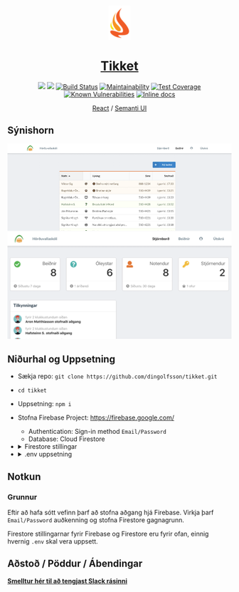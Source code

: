 <div align="center"><img src="./public/logo4.png"  width="50" />

# [Tikket](https://tikkety.herokuapp.com) 
[![](https://david-dm.org/dingolfsson/tikket.svg)]() [![](https://img.shields.io/badge/npm-v6.5.0-brightgreen.svg)]() [![Build Status](https://travis-ci.org/dingolfsson/tikket.png?branch=master)](https://travis-ci.org/dingolfsson/tikket) 
[![Maintainability](https://api.codeclimate.com/v1/badges/e8edec70bd351e38c59e/maintainability)](https://codeclimate.com/github/dingolfsson/tikket/maintainability) [![Test Coverage](https://api.codeclimate.com/v1/badges/e8edec70bd351e38c59e/test_coverage)](https://codeclimate.com/github/dingolfsson/tikket/test_coverage)  [![Known Vulnerabilities](https://snyk.io/test/github/dingolfsson/tikket/badge.svg)](https://snyk.io/test/github/dingolfsson/tikket) [![Inline docs](http://inch-ci.org/github/dingolfsson/tikket.svg?branch=master)](http://inch-ci.org/github/dingolfsson/tikket) 

 
 [React](https://reactjs.org/) / [Semanti UI](https://react.semantic-ui.com)
</div>



## Sýnishorn
![](./public/Screenshots/tickets_2.png)
![](./public/Screenshots/admin.png)


## Niðurhal og Uppsetning
* Sækja repo: `git clone https://github.com/dingolfsson/tikket.git`
* `cd tikket`
* Uppsetning: `npm i`
* Stofna Firebase Project: https://firebase.google.com/
  * Authentication: Sign-in method `Email/Password`
  * Database: Cloud Firestore
* 
  <details><summary>Firestore stillingar</summary>
    <p>

    ```javascript
    service cloud.firestore {
      match /databases/{database}/documents {
        match /projects/{project} {
          allow read: if request.auth.uid != null
          allow write: if request.auth.uid != null
        }
        match /tickets/{ticket} {
          allow read: if request.auth.uid != null
          allow write: if request.auth.uid != null
          allow update: if request.auth.uid != null
        }
        match /users/{userId}{
          allow create: if request.auth.uid != null;
          allow read: if request.auth.uid != null
          allow write: if request.auth.uid == userId
        }
        match /notifications/{notification} {
          allow read: if request.auth.uid != null
        }
      }
    }
    ```

    </p>
    </details>

* 
  <details><summary>.env uppsetning</summary>
    <p>

    ```
    REACT_APP_API_KEY = apiKey
    REACT_APP_DOMAIN = authDomain
    REACT_APP_DATABASE = databaseURL
    REACT_APP_PROJECT = projectId
    REACT_APP_STORAGE = storageBucket
    REACT_APP_MESSAGE = messagingSenderId
    ```

</p>
</details>

## Notkun

### Grunnur

Eftir að hafa sótt vefinn þarf að stofna aðgang hjá Firebase. Virkja þarf `Email/Password` auðkenning og stofna Firestore gagnagrunn.

Firestore stillingarnar fyrir Firebase og Firestore eru fyrir ofan, einnig hvernig `.env` skal vera uppsett.

## Aðstoð / Pöddur / Ábendingar

**[Smelltur hér til að tengjast Slack rásinni](tikket.slack.com)**